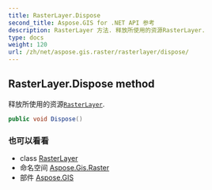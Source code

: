```yaml
---
title: RasterLayer.Dispose
second_title: Aspose.GIS for .NET API 参考
description: RasterLayer 方法. 释放所使用的资源RasterLayer.
type: docs
weight: 120
url: /zh/net/aspose.gis.raster/rasterlayer/dispose/
---
```

## RasterLayer.Dispose method

释放所使用的资源[`RasterLayer`](../).

```csharp
public void Dispose()
```

### 也可以看看

* class [RasterLayer](../)
* 命名空间 [Aspose.Gis.Raster](../../rasterlayer/)
* 部件 [Aspose.GIS](../../../)


